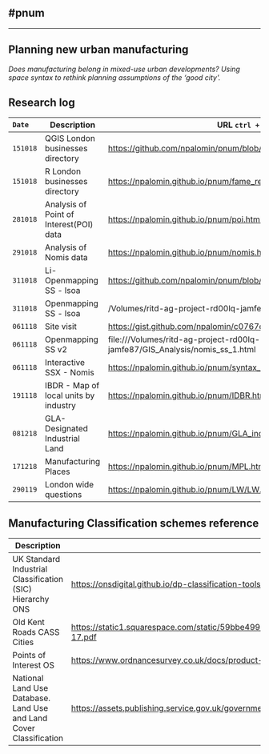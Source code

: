 ## #pnum
---
## Planning new urban manufacturing

*Does manufacturing belong in mixed-use urban developments? Using
space syntax to rethink planning assumptions of the ‘good city'.*

## Research log

|`Date`|Description|URL `ctrl + click`|
|:---|---|---|
|`151018`|QGIS London businesses directory|https://github.com/npalomin/pnum/blob/master/AUX.md |
|`151018`|R London businesses directory|https://npalomin.github.io/pnum/fame_rev.html  |
|`281018`|Analysis of Point of Interest(POI) data|https://npalomin.github.io/pnum/poi.html |
|`291018`|Analysis of Nomis data|https://npalomin.github.io/pnum/nomis.html  |
|`311018`|Li-Openmapping SS - lsoa|https://github.com/npalomin/pnum/blob/master/ss_lsoa_light.md  |
|`311018`|Openmapping SS - lsoa|/Volumes/ritd-ag-project-rd00lq-jamfe87/GIS_Analysis/nomis_ss.html  |
|`061118`|Site visit|https://gist.github.com/npalomin/c0767c782323539f3291c9c36e2ecdd5 |
|`061118`|Openmapping SS v2|file:///Volumes/ritd-ag-project-rd00lq-jamfe87/GIS_Analysis/nomis_ss_1.html |
|`061118`|Interactive SSX - Nomis|https://npalomin.github.io/pnum/syntax_interactive.html  |
|`191118`|IBDR - Map of local units by industry |https://npalomin.github.io/pnum/IDBR.html  |
|`081218`|GLA-Designated Industrial Land|https://npalomin.github.io/pnum/GLA_indLand/GLA_indLand.html  |
|`171218`|Manufacturing Places|https://npalomin.github.io/pnum/MPL.html  |
|`290119`|London wide questions|https://npalomin.github.io/pnum/LW/LW.html
      

## Manufacturing Classification schemes reference

|Description|URL|
|----|----|
|UK Standard Industrial Classification (SIC) Hierarchy ONS|https://onsdigital.github.io/dp-classification-tools/standard-industrial-classification/ONS_SIC_hierarchy_view.html|
|Old Kent Roads CASS Cities|https://static1.squarespace.com/static/59bbe4992994ca1b4f8b771c/t/59c42ae946c3c4e076d4b38e/1506028307559/Cass+Cities+OKR+A+to+Z+2016-17.pdf|
|Points of Interest OS|https://www.ordnancesurvey.co.uk/docs/product-schemas/points-of-interest-classification-scheme.pdf|
|National Land Use Database. Land Use and Land Cover Classification |https://assets.publishing.service.gov.uk/government/uploads/system/uploads/attachment_data/file/11493/144275.pdf|
